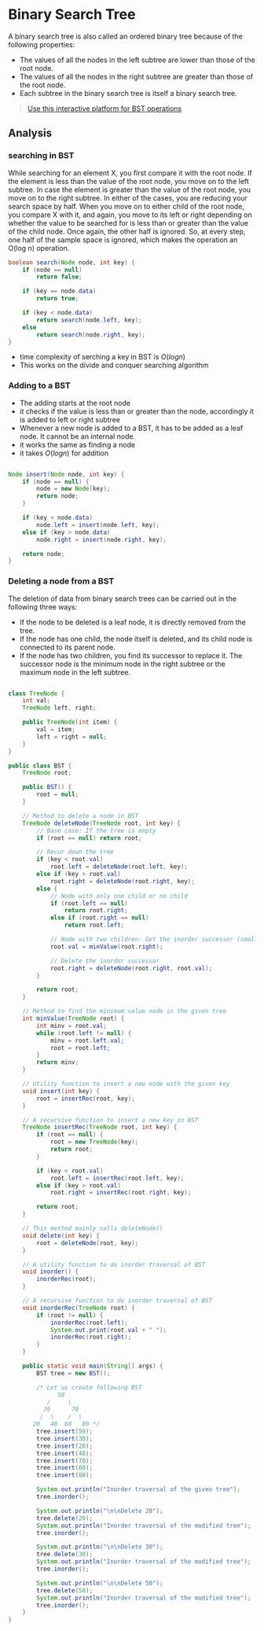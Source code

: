 # Binary Search Tree

A binary search tree is also called an ordered binary tree because of the following properties:

- The values of all the nodes in the left subtree are lower than those of the root node.
- The values of all the nodes in the right subtree are greater than those of the root node.
- Each subtree in the binary search tree is itself a binary search tree.

> [Use this interactive platform for BST operations](http://btv.melezinek.cz/binary-search-tree.html)

## Analysis

### searching in BST

While searching for an element X, you first compare it with the root node. If the element is less than the value of the root node, you move on to the left subtree. In case the element is greater than the value of the root node, you move on to the right subtree. In either of the cases, you are reducing your search space by half. When you move on to either child of the root node, you compare X with it, and again, you move to its left or right depending on whether the value to be searched for is less than or greater than the value of the child node. Once again, the other half is ignored. So, at every step, one half of the sample space is ignored, which makes the operation an O(log n) operation.

```java
boolean search(Node node, int key) {
    if (node == null)
        return false;

    if (key == node.data)
        return true;

    if (key < node.data)
        return search(node.left, key);
    else
        return search(node.right, key);
}
```

- time complexity of serching a key in BST is $O(logn)$
- This works on the divide and conquer searching algorithm

### Adding to a BST

- The adding starts at the root node
- it checks if the value is less than or greater than the node, accordingly it is added to left or right subtree
- Whenever a new node is added to a BST, it has to be added as a leaf node. It cannot be an internal node.
- it works the same as finding a node
- it takes $O(logn)$ for addition

```java

Node insert(Node node, int key) {
    if (node == null) {
        node = new Node(key);
        return node;
    }

    if (key < node.data)
        node.left = insert(node.left, key);
    else if (key > node.data)
        node.right = insert(node.right, key);

    return node;
}

```

### Deleting a node from a BST

The deletion of data from binary search trees can be carried out in the following three ways:

- If the node to be deleted is a leaf node, it is directly removed from the tree.
- If the node has one child, the node itself is deleted, and its child node is connected to its parent node.
- If the node has two children, you find its successor to replace it. The successor node is the minimum node in the right subtree or the maximum node in the left subtree.

```java

class TreeNode {
    int val;
    TreeNode left, right;

    public TreeNode(int item) {
        val = item;
        left = right = null;
    }
}

public class BST {
    TreeNode root;

    public BST() {
        root = null;
    }

    // Method to delete a node in BST
    TreeNode deleteNode(TreeNode root, int key) {
        // Base case: If the tree is empty
        if (root == null) return root;

        // Recur down the tree
        if (key < root.val)
            root.left = deleteNode(root.left, key);
        else if (key > root.val)
            root.right = deleteNode(root.right, key);
        else {
            // Node with only one child or no child
            if (root.left == null)
                return root.right;
            else if (root.right == null)
                return root.left;

            // Node with two children: Get the inorder successor (smallest in the right subtree)
            root.val = minValue(root.right);

            // Delete the inorder successor
            root.right = deleteNode(root.right, root.val);
        }

        return root;
    }

    // Method to find the minimum value node in the given tree
    int minValue(TreeNode root) {
        int minv = root.val;
        while (root.left != null) {
            minv = root.left.val;
            root = root.left;
        }
        return minv;
    }

    // Utility function to insert a new node with the given key
    void insert(int key) {
        root = insertRec(root, key);
    }

    // A recursive function to insert a new key in BST
    TreeNode insertRec(TreeNode root, int key) {
        if (root == null) {
            root = new TreeNode(key);
            return root;
        }

        if (key < root.val)
            root.left = insertRec(root.left, key);
        else if (key > root.val)
            root.right = insertRec(root.right, key);

        return root;
    }

    // This method mainly calls deleteNode()
    void delete(int key) {
        root = deleteNode(root, key);
    }

    // A utility function to do inorder traversal of BST
    void inorder() {
        inorderRec(root);
    }

    // A recursive function to do inorder traversal of BST
    void inorderRec(TreeNode root) {
        if (root != null) {
            inorderRec(root.left);
            System.out.print(root.val + " ");
            inorderRec(root.right);
        }
    }

    public static void main(String[] args) {
        BST tree = new BST();

        /* Let us create following BST
              50
           /     \
          30      70
         /  \    /  \
       20   40  60   80 */
        tree.insert(50);
        tree.insert(30);
        tree.insert(20);
        tree.insert(40);
        tree.insert(70);
        tree.insert(60);
        tree.insert(80);

        System.out.println("Inorder traversal of the given tree");
        tree.inorder();

        System.out.println("\n\nDelete 20");
        tree.delete(20);
        System.out.println("Inorder traversal of the modified tree");
        tree.inorder();

        System.out.println("\n\nDelete 30");
        tree.delete(30);
        System.out.println("Inorder traversal of the modified tree");
        tree.inorder();

        System.out.println("\n\nDelete 50");
        tree.delete(50);
        System.out.println("Inorder traversal of the modified tree");
        tree.inorder();
    }
}


```
